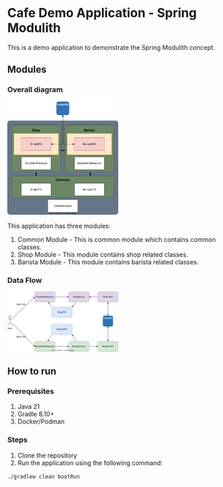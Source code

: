 # Cafe Demo Application - Spring Modulith 

This is a demo application to demonstrate the Spring Modulith concept. 

## Modules

### Overall diagram

<img src="./docs/modulith.svg" alt="Modulith Demo Application" width="50%">

This application has three modules:
1. Common Module - This is common module which contains common classes.
2. Shop Module - This module contains shop related classes.
3. Barista Module - This module contains barista related classes.

### Data Flow

<img src="./docs/dataflow.svg" alt="Data Flow" width="50%">

## How to run

### Prerequisites

1. Java 21
2. Gradle 8.10+
3. Docker/Podman

### Steps

1. Clone the repository
2. Run the application using the following command:
```shell
./gradlew clean bootRun
```



